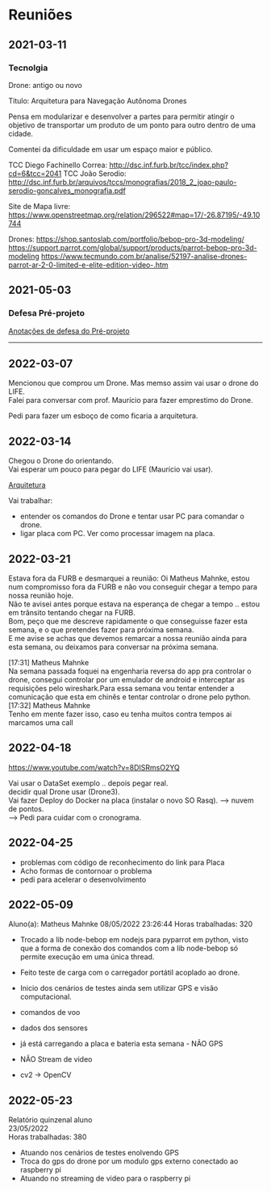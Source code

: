 # Reuniões

## 2021-03-11

### Tecnolgia

Drone: antigo ou novo

Título: Arquitetura para Navegação Autônoma Drones

Pensa em modularizar e desenvolver a partes para permitir atingir o objetivo de
transportar um produto de um ponto para outro dentro de uma cidade.

Comentei da dificuldade em usar um espaço maior e público.

TCC Diego Fachinello Correa: <http://dsc.inf.furb.br/tcc/index.php?cd=6&tcc=2041>
TCC João Serodio: <http://dsc.inf.furb.br/arquivos/tccs/monografias/2018_2_joao-paulo-serodio-goncalves_monografia.pdf>

Site de Mapa livre: <https://www.openstreetmap.org/relation/296522#map=17/-26.87195/-49.10744>

Drones:
<https://shop.santoslab.com/portfolio/bebop-pro-3d-modeling/>
<https://support.parrot.com/global/support/products/parrot-bebop-pro-3d-modeling>
<https://www.tecmundo.com.br/analise/52197-analise-drones-parrot-ar-2-0-limited-e-elite-edition-video-.htm>

## 2021-05-03

### Defesa Pré-projeto

[Anotações de defesa do Pré-projeto](./tcc_MatheusMahnke_2021-05-03_PreProjeto_Defesa.md)

----

## 2022-03-07

Mencionou que comprou um Drone. Mas memso assim vai usar o drone do LIFE.  
Falei para conversar com prof. Maurício para fazer emprestimo do Drone.  

Pedi para fazer um esboço de como ficaria a arquitetura.  

## 2022-03-14

Chegou o Drone do orientando.  
Vai esperar um pouco para pegar do LIFE (Maurício vai usar).  

[Arquitetura](./arquitetura.svg "Arquitetura")  

Vai trabalhar:

- entender os comandos do Drone e tentar usar PC para comandar o drone.  
- ligar placa com PC. Ver como processar imagem na placa.  

## 2022-03-21

Estava fora da FURB e desmarquei a reunião:
Oi Matheus Mahnke, estou num compromisso fora da FURB e não vou conseguir chegar a tempo para nossa reunião hoje.  
Não te avisei antes porque estava na esperança de chegar a tempo .. estou em trânsito tentando chegar na FURB.  
Bom, peço que me descreve rapidamente o que conseguisse fazer esta semana, e o que pretendes fazer para próxima semana.  
E me avise se achas que devemos remarcar a nossa reunião ainda para esta semana, ou deixamos para conversar na próxima semana.  

[17:31] Matheus Mahnke  
Na semana passada foquei na engenharia reversa do app pra controlar o drone, consegui controlar por um emulador de android e interceptar as requisições pelo wireshark.Para essa semana vou tentar entender a comunicação que esta em chinês e tentar controlar o drone pelo python.  
[17:32] Matheus Mahnke  
Tenho em mente fazer isso, caso eu tenha muitos contra tempos ai marcamos uma call  

## 2022-04-18  

<https://www.youtube.com/watch?v=8DISRmsO2YQ>

Vai usar o DataSet exemplo .. depois pegar real.  
decidir qual Drone usar (Drone3).  
Vai fazer Deploy do Docker na placa (instalar o novo SO Rasq). --> nuvem de pontos.  
--> Pedi para cuidar com o cronograma.  

## 2022-04-25

- problemas com código de reconhecimento do link para Placa  
- Acho formas de contornoar o problema  
- pedi para acelerar o desenvolvimento  

## 2022-05-09

Aluno(a): Matheus Mahnke
08/05/2022 23:26:44
Horas trabalhadas: 320

- Trocado a lib node-bebop em nodejs para pyparrot em python, visto que a forma de conexão dos comandos com a lib node-bebop só permite execução em uma única thread.  
- Feito teste de carga com o carregador portátil acoplado ao drone.  
- Inicio dos cenários de testes ainda sem utilizar GPS e visão computacional.  

- comandos de voo  
- dados dos sensores
- já está carregando a placa e bateria
    esta semana - NÃO GPS
- NÃO Stream de video
- cv2 -> OpenCV

## 2022-05-23

Relatório quinzenal aluno  
23/05/2022  
Horas trabalhadas: 380  

- Atuando nos cenários de testes enolvendo GPS  
- Troca do gps do drone por um modulo gps externo conectado ao raspberry pi  
- Atuando no streaming de video para o raspberry pi  
